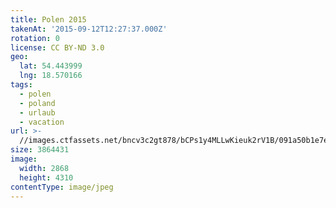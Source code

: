 ```yaml
---
title: Polen 2015
takenAt: '2015-09-12T12:27:37.000Z'
rotation: 0
license: CC BY-ND 3.0
geo:
  lat: 54.443999
  lng: 18.570166
tags:
  - polen
  - poland
  - urlaub
  - vacation
url: >-
  //images.ctfassets.net/bncv3c2gt878/bCPs1y4MLLwKieuk2rV1B/091a50b1e7e78e8ebdfd6440b5c76cfe/polen-2015_25657099980_o
size: 3864431
image:
  width: 2868
  height: 4310
contentType: image/jpeg
---
```


